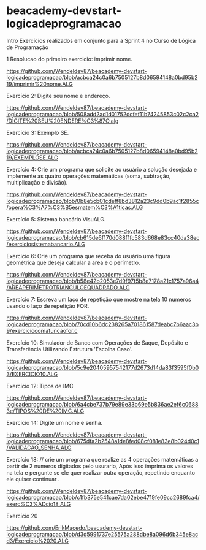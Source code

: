 # beacademy-devstart-logicadeprogramacao
Intro
Exercícios realizados em conjunto para a Sprint 4 no Curso de Lógica de Programação

1 Resolucao do primeiro exercicio: imprimir nome.

https://github.com/Wendeldev87/beacademy-devstart-logicadeprogramacao/blob/acbca24c0a6b7505127b8d06594148a0bd95b219/imprimir%20nome.ALG

Exercício 2: Digite seu nome e endereço.

https://github.com/Wendeldev87/beacademy-devstart-logicadeprogramacao/blob/508add2ad1d01752dcfef11b74245853c02c2ca2/DIGITE%20SEU%20ENDERE%C3%87O.alg

Exercício 3: Exemplo SE.

https://github.com/Wendeldev87/beacademy-devstart-logicadeprogramacao/blob/acbca24c0a6b7505127b8d06594148a0bd95b219/EXEMPLOSE.ALG

Exercício 4: Crie um programa que solicite ao usuário a solução desejada e implemente as quatro operações matemáticas (soma, subtração, multiplicação e divisão).

https://github.com/Wendeldev87/beacademy-devstart-logicadeprogramacao/blob/0b8e5cb01cdeff8bd3812a23c9dd0b9ac1f2855c/opera%C3%A7%C3%B5esmatem%C3%A1ticas.ALG

Exercício 5: Sistema bancário VisuALG.

https://github.com/Wendeldev87/beacademy-devstart-logicadeprogramacao/blob/cb615de6f170d088f1fc583d668e83cc40da38ec/exerciciosistemabancario.ALG

Exercício 6:  Crie um programa que receba do usuário uma figura geométrica que deseja calcular a area e o perímetro.

https://github.com/Wendeldev87/beacademy-devstart-logicadeprogramacao/blob/b58e42b2053e7d9f97f5b8e7178a21c1757a96a4/AREAPERIMETROTRIANGULOEQUADRADO.ALG


Exercício 7: Escreva um laço de repetição que mostre na tela 10 numeros usando o laço de repetição FOR.

https://github.com/Wendeldev87/beacademy-devstart-logicadeprogramacao/blob/70cd10b6dc238265a701861587deabc7b6aac3b9/exerciciocomafuncaofor.c






Exercício 10: Simulador de Banco com Operações de Saque, Depósito e Transferência Utilizando Estrutura 'Escolha Caso'.

https://github.com/Wendeldev87/beacademy-devstart-logicadeprogramacao/blob/5c9e20405957542177d2673d14da83f3595f0b03/EXERCICIO10.ALG


Exercício 12: Tipos de IMC

https://github.com/Wendeldev87/beacademy-devstart-logicadeprogramacao/blob/6a4cbe737b79e89e33b69e5b836ae2ef6c06883e/TIPOS%20DE%20IMC.ALG









Exercício 14: Digite um nome e senha.

https://github.com/Wendeldev87/beacademy-devstart-logicadeprogramacao/blob/675dfa2b2548a1de8fed08cf081e83e8b024d0c1/VALIDACAO_SENHA.ALG




Exercício 18: // crie um programa que realize as 4 operações matemáticas a partir de 2 numeros digitados pelo usurario, Após isso imprima os valores na tela e pergunte se ele quer realizar outra operação, repetindo enquanto ele quiser continuar .

https://github.com/Wendeldev87/beacademy-devstart-logicadeprogramacao/blob/c1fb375e541cae7da02ebe4719fe09cc2689fca4/exerc%C3%ADcio18.ALG


Exercício 20

https://github.com/ErikMacedo/beacademy-devstart-logicadeprogramacao/blob/d3d5991737e25575a288dbe8a096d6b345e8acd3/Exercicio%2020.ALG






